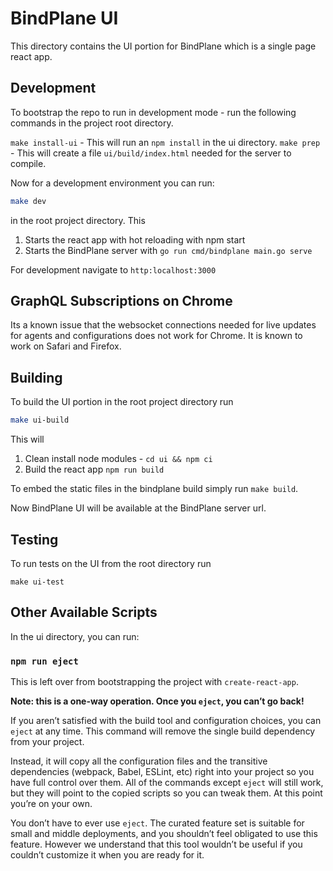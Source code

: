 # BindPlane UI

This directory contains the UI portion for BindPlane which is a single page react app.

## Development

To bootstrap the repo to run in development mode - run the following commands in the project root directory.

`make install-ui` - This will run an `npm install` in the ui directory.
`make prep` - This will create a file `ui/build/index.html` needed for the server to compile.

Now for a development environment you can run:

```sh
make dev
```

in the root project directory. This

1. Starts the react app with hot reloading with npm start
2. Starts the BindPlane server with `go run cmd/bindplane main.go serve`

For development navigate to `http:localhost:3000`

## GraphQL Subscriptions on Chrome

Its a known issue that the websocket connections needed for live updates for agents and configurations does not work for Chrome. It is known to work on Safari and Firefox.

## Building

To build the UI portion in the root project directory run

```sh
make ui-build
```

This will

1. Clean install node modules - `cd ui && npm ci`
2. Build the react app `npm run build`

To embed the static files in the bindplane build simply run `make build`.

Now BindPlane UI will be available at the BindPlane server url.

## Testing

To run tests on the UI from the root directory run

```
make ui-test
```

## Other Available Scripts

In the ui directory, you can run:

### `npm run eject`

This is left over from bootstrapping the project with `create-react-app`.

**Note: this is a one-way operation. Once you `eject`, you can’t go back!**

If you aren’t satisfied with the build tool and configuration choices, you can `eject` at any time. This command will remove the single build dependency from your project.

Instead, it will copy all the configuration files and the transitive dependencies (webpack, Babel, ESLint, etc) right into your project so you have full control over them. All of the commands except `eject` will still work, but they will point to the copied scripts so you can tweak them. At this point you’re on your own.

You don’t have to ever use `eject`. The curated feature set is suitable for small and middle deployments, and you shouldn’t feel obligated to use this feature. However we understand that this tool wouldn’t be useful if you couldn’t customize it when you are ready for it.
